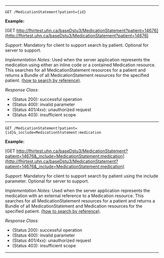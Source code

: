 -----------

`GET /MedicationStatement?patient={id}`

**Example:**

[GET http://fhirtest.uhn.ca/baseDstu3/MedicationStatement?patient=14676](http://fhirtest.uhn.ca/baseDstu3/MedicationStatement?patient=14676)

*Support:* Mandatory for client to support search by patient.  Optional for server to support.

*Implementation Notes:*  Used when the server application represents the medication using either an inline code or a contained Medication resource. This searches for all MedicationStatement resources for a patient and returns a Bundle of all MedicationStatement resources for the specified patient.  [(how to search by reference)].

*Response Class:*

-   (Status 200): successful operation
-   (Status 400): invalid parameter
-   (Status 401/4xx): unauthorized request
-   (Status 403): insufficient scope

-----------

`GET /MedicationStatement?patient={id}&_include=MedicationStatement:medication`

**Example:**

[GET http://fhirtest.uhn.ca/baseDstu3/MedicationStatement?patient=14676&_include=MedicationStatement:medication](http://fhirtest.uhn.ca/baseDstu3/MedicationStatement?patient=14676&_include=MedicationStatement:medication)


*Support:* Mandatory for client to support search by patient using the include parameter.  Optional for server to support.

*Implementation Notes:*  Used when the server application represents the medication with an external reference to  a Medication resource. This searches for all MedicationStatement resources for a patient and returns a Bundle of all MedicationStatement and Medication resources for the specified patient.  [(how to search by reference)].

*Response Class:*

-   (Status 200): successful operation
-   (Status 400): invalid parameter
-   (Status 401/4xx): unauthorized request
-   (Status 403): insufficient scope

-------

  [(how to search by reference)]: http://hl7.org/fhir/STU3/search.html#reference
  [(how to search by token)]: http://hl7.org/fhir/STU3/search.html#token
  [Composite Search Parameters]: http://hl7.org/fhir/search.html#combining
  [(how to search by date)]: http://hl7.org/fhir/STU3/search.html#date
